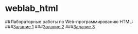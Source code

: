 # weblab_html
##Лабораторные работы по Web-программированию HTML:
###[Задание 1](1.html)
###[Задание 2](2.html)
###[Задание 3](3.html)
